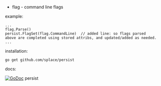 
  * flag - command line flags

example:

	...
	flag.Parse()
	persist.FlagSet(flag.CommandLine)  // added line: so flags parsed above are completed using stored attribs, and updated/added as needed.
	...
	
installation:

	go get github.com/splace/persist
     

docs: 
     
[![GoDoc](https://godoc.org/github.com/splace/persist?status.svg)](https://godoc.org/github.com/splace/persist)  persist

     


